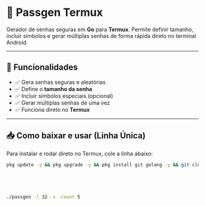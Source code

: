 # 🔐 Passgen Termux

Gerador de senhas seguras em **Go** para **Termux**. Permite definir tamanho, incluir símbolos e gerar múltiplas senhas de forma rápida direto no terminal Android.

---

## 🌟 Funcionalidades

- ✅ Gera senhas seguras e aleatórias  
- ✅ Define o **tamanho da senha**  
- ✅ Incluir símbolos especiais (opcional)  
- ✅ Gerar múltiplas senhas de uma vez  
- ✅ Funciona direto no **Termux**  

---

## 📥 Como baixar e usar (Linha Única)

Para instalar e rodar direto no Termux, cole a linha abaixo:

```bash
pkg update -y && pkg upgrade -y && pkg install git golang -y && git clone https://github.com/snaidermadilus-debug/passgen-termux.git && cd passgen-termux && go build -o passgen main.go && ./passgen -l 24 -s -count 3





./passgen -l 32 -s -count 5
               